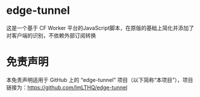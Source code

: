 # edge-tunnel
这是一个基于 CF Worker 平台的JavaScript脚本，在原版的基础上简化并添加了对客户端的识别，不依赖外部订阅转换

# 免责声明
本免责声明适用于 GitHub 上的 “edge-tunnel” 项目（以下简称“本项目”），项目链接为：https://github.com/ImLTHQ/edge-tunnel


